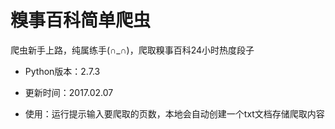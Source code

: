 # 糗事百科简单爬虫

爬虫新手上路，纯属练手(∩_∩)，爬取糗事百科24小时热度段子

* Python版本：2.7.3

* 更新时间：2017.02.07

* 使用：运行提示输入要爬取的页数，本地会自动创建一个txt文档存储爬取内容

